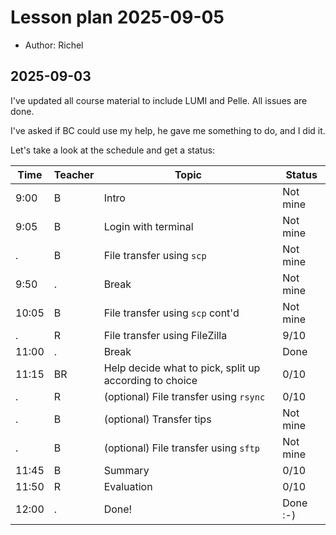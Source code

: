 # Lesson plan 2025-09-05

- Author: Richel

## 2025-09-03

I've updated all course material to include LUMI and Pelle.
All issues are done.

I've asked if BC could use my help, he gave me something to do, and I did it.

Let's take a look at the schedule and get a status:

Time  |Teacher|Topic                                                 |Status
------|-------|------------------------------------------------------|------
9:00  |B      |Intro                                                 |Not mine
9:05  |B      |Login with terminal                                   |Not mine
.     |B      |File transfer using `scp`                             |Not mine
9:50  |.      |Break                                                 |Not mine
10:05 |B      |File transfer using `scp` cont'd                      |Not mine
.     |R      |File transfer using FileZilla                         |9/10
11:00 |.      |Break                                                 |Done
11:15 |BR     |Help decide what to pick, split up according to choice|0/10
.     |R      |(optional) File transfer using `rsync`                |0/10
.     |B      |(optional) Transfer tips                              |Not mine
.     |B      |(optional) File transfer using `sftp`                 |Not mine
11:45 |B      |Summary                                               |0/10
11:50 |R      |Evaluation                                            |0/10
12:00 |.      |Done!                                                 |Done :-)


